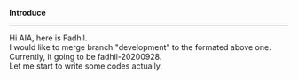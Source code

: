 <strong>Introduce</strong>
<hr/>
Hi AIA, here is Fadhil.<br/>
I would like to merge branch "development" to the formated above one. Currently, it going to be fadhil-20200928.<br/>
Let me start to write some codes actually.
